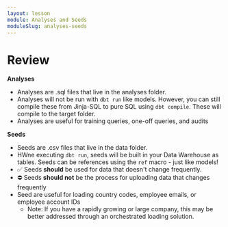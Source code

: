 ```yaml
---
layout: lesson
module: Analyses and Seeds
moduleSlug: analyses-seeds
---
```


# Review

**Analyses**
* Analyses are .sql files that live in the analyses folder.
* Analyses will not be run with `dbt run` like models.  However, you can still compile these from Jinja-SQL to pure SQL using `dbt compile`.  These will compile to the target folder.
* Analyses are useful for training queries, one-off queries, and audits

**Seeds**
* Seeds are .csv files that live in the data folder.
* HWne executing `dbt run`, seeds will be built in your Data Warehouse as tables.
Seeds can be references using the `ref` macro - just like models!
* ✅ Seeds **should** be used for data that doesn't change frequently.
* ⛔️ Seeds **should not** be the process for uploading data that changes frequently
* Seed are useful for loading country codes, employee emails, or employee account IDs
    * Note: If you have a rapidly growing or large company, this may be better addressed through an orchestrated loading solution.